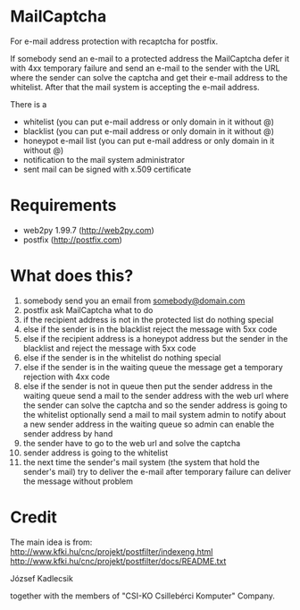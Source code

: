 MailCaptcha
===========

For e-mail address protection with recaptcha for postfix.

If somebody send an e-mail to a protected address the MailCaptcha
defer it with 4xx temporary failure and send an e-mail to the
sender with the URL where the sender can solve the captcha and get
their e-mail address to the whitelist. After that the mail system
is accepting the e-mail address.

There is a
* whitelist (you can put e-mail address or only domain in it without @)
* blacklist (you can put e-mail address or only domain in it without @)
* honeypot e-mail list (you can put e-mail address or only domain in it without @)
* notification to the mail system administrator
* sent mail can be signed with x.509 certificate

Requirements
============

* web2py 1.99.7 (http://web2py.com)
* postfix (http://postfix.com)

What does this?
===============

1. somebody send you an email from somebody@domain.com
2. postfix ask MailCaptcha what to do
 1. if the recipient address is not in the protected list do nothing special
 2. else if the sender is in the blacklist reject the message with 5xx code
 3. else if the recipient address is a honeypot address but the sender in the blacklist and reject the message with 5xx code
 4. else if the sender is in the whitelist do nothing special
 5. else if the sender is in the waiting queue the message get a temporary rejection with 4xx code
 6. else if the sender is not in queue then
   put the sender address in the waiting queue
   send a mail to the sender address with the web url where the sender can solve the captcha and so the sender address is going to the whitelist
   optionally send a mail to mail system admin to notify about a new sender address in the waiting queue so admin can enable the sender address by hand
3. the sender have to go to the web url and solve the captcha
4. sender address is going to the whitelist
5. the next time the sender's mail system (the system that hold the sender's mail) try to deliver the e-mail after temporary failure can deliver the message without problem

 

Credit
======

The main idea is from:
 http://www.kfki.hu/cnc/projekt/postfilter/indexeng.html
 http://www.kfki.hu/cnc/projekt/postfilter/docs/README.txt

 József Kadlecsik

 together with the members of "CSI-KO Csillebérci Komputer" Company.